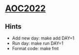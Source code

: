 # [AOC2022](https://adventofcode.com/2022)

## Hints
 - Add new day:   make add DAY=1
 - Run day:       make run DAY=1
 - Format code:   make fmt
